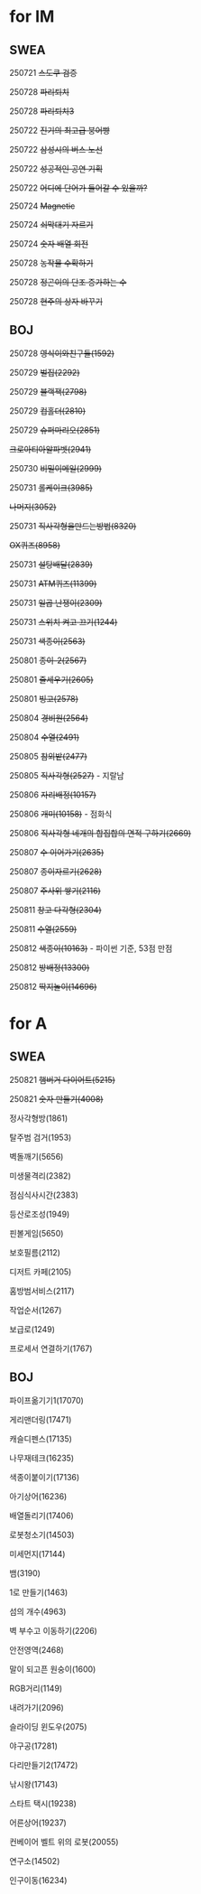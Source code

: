 # for IM
## SWEA
250721 ~~스도쿠 검증~~

250728 ~~파리퇴치~~

250728 ~~파리퇴치3~~

250722 ~~진기의 최고급 붕어빵~~

250722 ~~삼성시의 버스 노선~~

250722 ~~성공적인 공연 기획~~

250722 ~~어디에 단어가 들어갈 수 있을까?~~

250724 ~~Magnetic~~

250724 ~~쇠막대기 자르기~~

250724 ~~숫자 배열 회전~~

250728 ~~농작물 수확하기~~

250728 ~~정곤이의 단조 증가하는 수~~

250728 ~~현주의 상자 바꾸기~~

## BOJ
250728 ~~영식이와친구들(1592)~~

250729 ~~벌집(2292)~~

250729 ~~블랙잭(2798)~~

250729 ~~컵홀더(2810)~~

250729 ~~슈퍼마리오(2851)~~

~~크로아티아알파벳(2941)~~

250730 ~~비밀이메일(2999)~~

250731 ~~롤케이크(3985)~~

~~나머지(3052)~~

250731 ~~직사각형을만드는방법(8320)~~

~~OX퀴즈(8958)~~

250731 ~~설탕배달(2839)~~

250731 ~~ATM퀴즈(11399)~~

250731 ~~일곱 난쟁이(2309)~~

250731 ~~스위치 켜고 끄기(1244)~~

250731 ~~색종이(2563)~~

250801 ~~종이-2(2567)~~

250801 ~~줄세우기(2605)~~

250801 ~~빙고(2578)~~

250804 ~~경비원(2564)~~

250804 ~~수열(2491)~~

250805 ~~참외밭(2477)~~

250805 ~~직사각형(2527)~~ - 지랄남

250806 ~~자리배정(10157)~~

250806 ~~개미(10158)~~ - 점화식

250806 ~~직사각형 네개의 합집합의 면적 구하기(2669)~~

250807 ~~수 이어가기(2635)~~

250807 ~~종이자르기(2628)~~

250807 ~~주사위 쌓기(2116)~~

250811 ~~창고 다각형(2304)~~

250811 ~~수열(2559)~~

250812 ~~색종이(10163)~~ - 파이썬 기준, 53점 만점

250812 ~~방배정(13300)~~

250812 ~~딱지놀이(14696)~~

# for A
## SWEA
250821 ~~햄버거 다이어트(5215)~~

250821 ~~숫자 만들기(4008)~~

정사각형방(1861)

탈주범 검거(1953)

벽돌깨기(5656)

미생물격리(2382)

점심식사시간(2383)

등산로조성(1949)

핀볼게임(5650)

보호필름(2112)

디저트 카페(2105)

홈방범서비스(2117)

작업순서(1267)

보급로(1249)

프로세서 연결하기(1767)

## BOJ
파이프옮기기1(17070)

게리맨더링(17471)

캐슬디펜스(17135)

나무재테크(16235)

색종이붙이기(17136)

아기상어(16236)

배열돌리기(17406)

로봇청소기(14503)

미세먼지(17144)

뱀(3190)

1로 만들기(1463)

섬의 개수(4963)

벽 부수고 이동하기(2206)

안전영역(2468)

말이 되고픈 원숭이(1600)

RGB거리(1149)

내려가기(2096)

슬라이딩 윈도우(2075)

야구공(17281)

다리만들기2(17472)

낚시왕(17143)

스타트 택시(19238)

어른상어(19237)

컨베이어 벨트 위의 로봇(20055)

연구소(14502)

인구이동(16234)